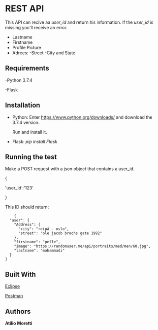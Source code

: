 # REST API

This API can recive aa *user_id* and return his information. 
If the *user_id* is missing you'll receive an error.

  - Lastname
  - Firstname
  - Profile Picture
  - Adrees:
    -Street
    -City and State

## Requirements
-Python 3.7.4

-Flask

## Installation
* Python: Enter https://www.python.org/downloads/ and download the 3.7.4 version. 

  Run and install it.
* Flask: *pip install Flask*

## Running the test
Make a POST request with a json object that contains a user_id.

{

'user_id':'123'

}

This ID should return:
```
    {
  "user": {
    "Address": {
      "city": "reipå - oslo",
      "street": "ole jacob brochs gate 1992"
    },
    "firstname": "pelle",
    "image": "https://randomuser.me/api/portraits/med/men/60.jpg",
    "lastname": "mohammadi"
  }
}
```

## Built With
[Eclipse](https://www.eclipse.org)

[Postman](https://www.getpostman.com/)

## Authors
__Atilio Moretti__









